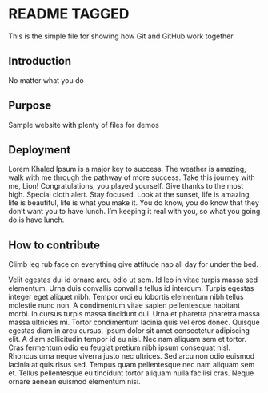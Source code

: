 # README TAGGED

This is the simple file for showing how Git and GitHub work together

## Introduction

No matter what you do

## Purpose

Sample website with plenty of files for demos

## Deployment

Lorem Khaled Ipsum is a major key to success. The weather is amazing, walk with me through the pathway of more success. Take this journey with me, Lion! Congratulations, you played yourself. Give thanks to the most high. Special cloth alert. Stay focused. Look at the sunset, life is amazing, life is beautiful, life is what you make it. You do know, you do know that they don’t want you to have lunch. I’m keeping it real with you, so what you going do is have lunch.

## How to contribute

Climb leg rub face on everything give attitude nap all day for under the bed. 

Velit egestas dui id ornare arcu odio ut sem. Id leo in vitae turpis massa sed elementum. Urna duis convallis convallis tellus id interdum. Turpis egestas integer eget aliquet nibh. Tempor orci eu lobortis elementum nibh tellus molestie nunc non. A condimentum vitae sapien pellentesque habitant morbi. In cursus turpis massa tincidunt dui. Urna et pharetra pharetra massa massa ultricies mi. Tortor condimentum lacinia quis vel eros donec. Quisque egestas diam in arcu cursus. Ipsum dolor sit amet consectetur adipiscing elit. A diam sollicitudin tempor id eu nisl. Nec nam aliquam sem et tortor. Cras fermentum odio eu feugiat pretium nibh ipsum consequat nisl. Rhoncus urna neque viverra justo nec ultrices. Sed arcu non odio euismod lacinia at quis risus sed. Tempus quam pellentesque nec nam aliquam sem et. Tellus pellentesque eu tincidunt tortor aliquam nulla facilisi cras. Neque ornare aenean euismod elementum nisi.